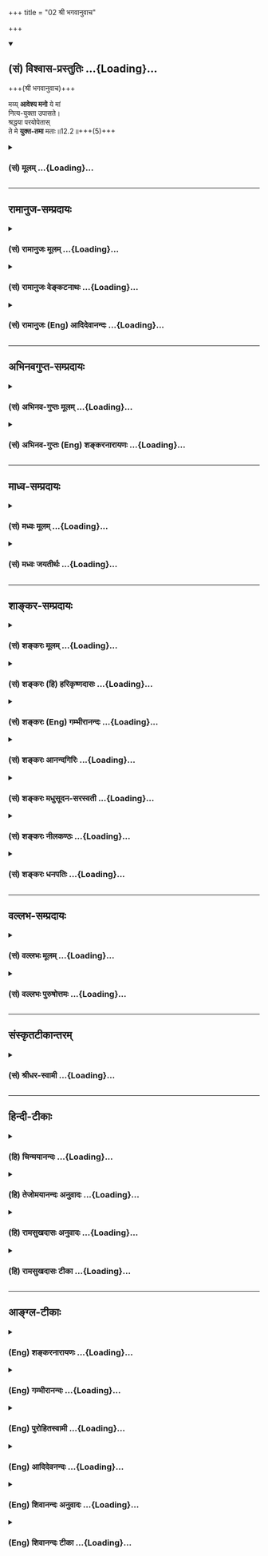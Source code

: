 +++
title = "02 श्री भगवानुवाच"

+++
<div class="js_include" newlevelforh1="2" title="(सं) विश्वास-प्रस्तुतिः" unfilled url="/mahAbhAratam/vyAsaH/shlokashaH/06-bhIShma-parva/03-bhagavad-gItA-parva/saMskRtam/vishvAsa-prastutiH/12_bhakti-yogaH/02_shrI_bhagavAnuvAc.md">
<details open><summary><h2>(सं) विश्वास-प्रस्तुतिः ...{Loading}...</h2></summary>

+++(श्री भगवानुवाच)+++

मय्य् **आवेश्य मनो** ये मां  
नित्य-युक्ता उपासते।  
श्रद्धया परयोपेतास्  
ते मे **युक्त-तमा** मताः॥12.2॥+++(5)+++
</details>
</div>
<div class="js_include collapsed" newlevelforh1="3" title="(सं) मूलम्" unfilled url="/mahAbhAratam/vyAsaH/shlokashaH/06-bhIShma-parva/03-bhagavad-gItA-parva/saMskRtam/mUlam/12_bhakti-yogaH/02_shrI_bhagavAnuvAc.md">
<details><summary><h3>(सं) मूलम् ...{Loading}...</h3></summary>

श्री भगवानुवाच  
मय्यावेश्य मनो ये मां नित्ययुक्ता उपासते।  
श्रद्धया परयोपेतास्ते मे युक्ततमा मताः।।12.2।।
</details>
</div>


_________________
## रामानुज-सम्प्रदायः
<div class="js_include collapsed" newlevelforh1="3" title="(सं) रामानुजः मूलम्" unfilled url="/mahAbhAratam/vyAsaH/shlokashaH/06-bhIShma-parva/03-bhagavad-gItA-parva/saMskRtam/rAmAnujaH/mUlam/12_bhakti-yogaH/02_shrI_bhagavAnuvAc.md">
<details><summary><h3>(सं) रामानुजः मूलम् ...{Loading}...</h3></summary>

।।12.2।। श्रीभगवानुवाच -- अत्यर्थमत्प्रियत्वेन **मनो मयि आवेश्य श्रद्धया
परया उपेता नित्ययुक्ता** नित्ययोगं काङ्क्षमाणा **ये माम् उपासते;**
प्राप्यविषयं मनो मयि आवेश्य ये माम् उपासते इत्यर्थः **ते युक्ततमा मे
मताः।** मां सुखेन अचिरात् प्राप्नुवन्ति इत्यर्थः।

</details>
</div>
<div class="js_include collapsed" newlevelforh1="3" title="(सं) रामानुजः वेङ्कटनाथः" unfilled url="/mahAbhAratam/vyAsaH/shlokashaH/06-bhIShma-parva/03-bhagavad-gItA-parva/saMskRtam/rAmAnujaH/venkaTanAthaH/12_bhakti-yogaH/02_shrI_bhagavAnuvAc.md">
<details><summary><h3>(सं) रामानुजः वेङ्कटनाथः ...{Loading}...</h3></summary>

  
  
।।12.2।। मयीति। मय्यावेश्य
इत्यत्रोपासनान्यथानुपपत्तिलभ्यविषयीकरणमात्रपरत्वे
निष्प्रयोजनत्वादक्षरनिष्ठस्याप्युपायतया भगवति
चित्तावेशसाम्यात्तद्व्यवच्छेदार्थमाहप्राप्यविषयमिति।  
  

</details>
</div>
<div class="js_include collapsed" newlevelforh1="3" title="(सं) रामानुजः (Eng) आदिदेवानन्दः" unfilled url="/mahAbhAratam/vyAsaH/shlokashaH/06-bhIShma-parva/03-bhagavad-gItA-parva/saMskRtam/rAmAnujaH/english/AdidevAnandaH/12_bhakti-yogaH/02_shrI_bhagavAnuvAc.md">
<details><summary><h3>(सं) रामानुजः (Eng) आदिदेवानन्दः ...{Loading}...</h3></summary>

12.2 The Lord said I consider them to be the highest among the Yogins
(i.e., among those striving for realisation) - them who worship Me focusing their minds upon Me as one exceedingly dear to them, who are endowed with supreme faith, and who are ever 'integrated' with Me,
namely ever desirous of constant union with Me. Those who thus worship Me, focusing their minds on Me as their supreme goal, attain Me soon and easily. Such is the meaning.

</details>
</div>


_________________
## अभिनवगुप्त-सम्प्रदायः
<div class="js_include collapsed" newlevelforh1="3" title="(सं) अभिनव-गुप्तः मूलम्" unfilled url="/mahAbhAratam/vyAsaH/shlokashaH/06-bhIShma-parva/03-bhagavad-gItA-parva/saMskRtam/abhinava-guptaH/mUlam/12_bhakti-yogaH/02_shrI_bhagavAnuvAc.md">
<details><summary><h3>(सं) अभिनव-गुप्तः मूलम् ...{Loading}...</h3></summary>

।।12.2।। मयीति। माहेश्वर्यविषयो येषां समावेशः अकृत्रिमस्तन्मयीभावः +++(;N
तन्मयो भावः)+++ ते युक्ततमा मम +++(S omits मम)+++ मताः इत्यनेन प्रतिज्ञा क्रियते।

</details>
</div>
<div class="js_include collapsed" newlevelforh1="3" title="(सं) अभिनव-गुप्तः (Eng) शङ्करनारायणः" unfilled url="/mahAbhAratam/vyAsaH/shlokashaH/06-bhIShma-parva/03-bhagavad-gItA-parva/saMskRtam/abhinava-guptaH/english/shankaranArAyaNaH/12_bhakti-yogaH/02_shrI_bhagavAnuvAc.md">
<details><summary><h3>(सं) अभिनव-गुप्तः (Eng) शङ्करनारायणः ...{Loading}...</h3></summary>

12.2 Mayi etc. Those are considered by Me to be the best among the
masters of Yoga, whose act of entering into (fixing the mind in) the
Supreme Lordship is a spontaneous (unartificial) act of becoming one
with Him. By this \[statement\] a solemn declaration is made \[by the
Lord\].

</details>
</div>


_________________
## माध्व-सम्प्रदायः
<div class="js_include collapsed" newlevelforh1="3" title="(सं) मध्वः मूलम्" unfilled url="/mahAbhAratam/vyAsaH/shlokashaH/06-bhIShma-parva/03-bhagavad-gItA-parva/saMskRtam/madhvaH/mUlam/12_bhakti-yogaH/02_shrI_bhagavAnuvAc.md">
<details><summary><h3>(सं) मध्वः मूलम् ...{Loading}...</h3></summary>

।।12.2।। Sri Madhvacharya did not comment on this sloka.

</details>
</div>
<div class="js_include collapsed" newlevelforh1="3" title="(सं) मध्वः जयतीर्थः" unfilled url="/mahAbhAratam/vyAsaH/shlokashaH/06-bhIShma-parva/03-bhagavad-gItA-parva/saMskRtam/madhvaH/jayatIrthaH/12_bhakti-yogaH/02_shrI_bhagavAnuvAc.md">
<details><summary><h3>(सं) मध्वः जयतीर्थः ...{Loading}...</h3></summary>

।।12.2।। Sri Jayatirtha did not comment on this sloka.

</details>
</div>


_________________
## शाङ्कर-सम्प्रदायः
<div class="js_include collapsed" newlevelforh1="3" title="(सं) शङ्करः मूलम्" unfilled url="/mahAbhAratam/vyAsaH/shlokashaH/06-bhIShma-parva/03-bhagavad-gItA-parva/saMskRtam/shankaraH/mUlam/12_bhakti-yogaH/02_shrI_bhagavAnuvAc.md">
<details><summary><h3>(सं) शङ्करः मूलम् ...{Loading}...</h3></summary>

।।12.2।। --,**मयि** विश्वरूपे परमेश्वरे **आवेश्य** समाधाय **मनः; ये**
भक्ताः सन्तः; **मां** सर्वयोगेश्वराणाम् अधीश्वरं **सर्वज्ञं**
विमुक्तरागादिक्लेशतिमिरदृष्टिम्; **नित्ययुक्ताः**
अतीतानन्तराध्यायान्तोक्तश्लोकार्थन्यायेन सततयुक्ताः सन्तः **उपासते
श्रद्धया परया** प्रकृष्टया **उपेताः; ते मे** मम **मताः** अभिप्रेताः
**युक्ततमाः** इति। नैरन्तर्येण हि ते मच्चित्ततया अहोरात्रम् अतिवाहयन्ति।
अतः युक्तं तान् प्रति युक्ततमाः इति वक्तुम्।। किमितरे युक्ततमाः न भवन्ति
न किंतु तान् प्रति यत् वक्तव्यम्; तत् श्रृणु --,

</details>
</div>
<div class="js_include collapsed" newlevelforh1="3" title="(सं) शङ्करः (हि) हरिकृष्णदासः" unfilled url="/mahAbhAratam/vyAsaH/shlokashaH/06-bhIShma-parva/03-bhagavad-gItA-parva/saMskRtam/shankaraH/hindI/harikRShNadAsaH/12_bhakti-yogaH/02_shrI_bhagavAnuvAc.md">
<details><summary><h3>(सं) शङ्करः (हि) हरिकृष्णदासः ...{Loading}...</h3></summary>

।।12.2।। श्रीभगवान् बोले -- जो कामनाओंसे रहित पूर्णज्ञानी अक्षरब्रह्मके
उपासक हैं उनको अभी रहने दो; उनके प्रति जो कुछ कहना है वह आगे कहेंगे;
परंतु जो दूसरे हैं -- जो भक्त मुझ विश्वरूप परमेश्वरमें मनको समाधिस्थ
करके सर्व योगेश्वरोंके अधीश्वर रागादि पञ्चक्लेशरूप अज्ञानदृष्टिसे रहित
मुझ सर्वज्ञ परमेश्वरकी पिछले ( एकादश ) अध्यायके अन्तिम श्लोकके
अर्थानुसार निरन्तर तत्पर हुए उत्तम श्रद्धासे युक्त होकर उपासना करते हैं;
वे श्रेष्ठतम योगी हैं; यह मैं मानता हूँ। क्योंकि वे लगातार मुझमें ही
चित्त लगाकर रातदिन व्यतीत करते हैं; अतः उनको युक्ततम कहना उचित ही है।  
  
,

</details>
</div>
<div class="js_include collapsed" newlevelforh1="3" title="(सं) शङ्करः (Eng) गम्भीरानन्दः" unfilled url="/mahAbhAratam/vyAsaH/shlokashaH/06-bhIShma-parva/03-bhagavad-gItA-parva/saMskRtam/shankaraH/english/gambhIrAnandaH/12_bhakti-yogaH/02_shrI_bhagavAnuvAc.md">
<details><summary><h3>(सं) शङ्करः (Eng) गम्भीरानन्दः ...{Loading}...</h3></summary>

12.2 Ye, those who, being devotees; upasate, meditate; mam, on Me, the
supreme Lord of all the masters of yoga, the Omniscient One whose vision
is free from purblindness caused by such defects as attachment etc.;
avesya,by fixing, concentrating; their manah, minds; mayi, on Me, on God
in His Cosmic form; nitya-yuktah, with steadfast devotion, by being
ever-dedicated in accordance with the idea expressed in the last verse
of the preceding chapter; and being upetah, endowed; paraya, with
supreme; sraddhaya faith;-te, they; matah, are considered; to be
yukta-tamah, most perfect yogis; me, according to Me, for they spend
days and nights with their minds constantly fixed on Me. Therefore, it
is proper to say with regard to them that they are the best yogis. 'Is
it that the others do not become the best yogis;' No, but listen to what
has to be said as regards them:'

</details>
</div>
<div class="js_include collapsed" newlevelforh1="3" title="(सं) शङ्करः आनन्दगिरिः" unfilled url="/mahAbhAratam/vyAsaH/shlokashaH/06-bhIShma-parva/03-bhagavad-gItA-parva/saMskRtam/shankaraH/AnandagiriH/12_bhakti-yogaH/02_shrI_bhagavAnuvAc.md">
<details><summary><h3>(सं) शङ्करः आनन्दगिरिः ...{Loading}...</h3></summary>

।।12.2।। किमनयोर्योगयोर्मध्ये सुशक्यो योगो वा पृच्छ्यते किं वा
साक्षान्मोक्षहेतुरिति विकल्प्य क्रमेणोत्तरं भगवानुक्तवानित्याह --
**श्रीभगवानिति।** यदि द्वितीयस्तथाविधयोगस्य वक्ष्यमाणत्वान्न
प्रष्टव्यतेत्याह -- **ये त्वक्षरेति।** यद्याद्यस्तत्राह -- **ये
त्विति।** सर्वयोगेश्वराणां सर्वेषां योगमधितिष्ठतां योगिनामित्यर्थः।
विमुक्ता त्यक्ता रागाद्याख्या क्लेशनिमित्तभूता
तिमिरशब्दितानाद्यज्ञानकृता दृष्टिरविद्या मिथ्या धीर्यस्य तमिति विशिनष्टि
-- **विमुक्तेति।** नित्ययुक्तत्वं साधयति -- **अतीतेति।** तत्रोक्तो
योऽर्थो मत्कर्मकृदित्यादि,तस्मिन्निश्चयेनायनमायो गमनं तस्य
नियमेनानुष्ठानं तेनेत्यर्थः। उपासते मयि स्मृतिं सदा कुर्वन्तीत्यर्थः।
उक्तोपासकानां युक्ततमत्वं व्यनक्ति -- **नैरन्तर्येणेति।** तदेव स्फुटयति
-- **अहोरात्रमिति।** अह्नि च रात्रौ चातिमात्रमतिशयेन मामेव
विषयान्तरविमुक्ताश्चिन्तयन्तीत्यर्थः।

</details>
</div>
<div class="js_include collapsed" newlevelforh1="3" title="(सं) शङ्करः मधुसूदन-सरस्वती" unfilled url="/mahAbhAratam/vyAsaH/shlokashaH/06-bhIShma-parva/03-bhagavad-gItA-parva/saMskRtam/shankaraH/madhusUdana-sarasvatI/12_bhakti-yogaH/02_shrI_bhagavAnuvAc.md">
<details><summary><h3>(सं) शङ्करः मधुसूदन-सरस्वती ...{Loading}...</h3></summary>

।।12.2।। तत्र सर्वज्ञो भगवानर्जुनस्य सगुणविद्यायामेवाधिकारं पश्यंस्तं
प्रति तां विधास्यति; यथाधिकारं तारतम्योपेतानि च साधनानि। अतः प्रथमं
साकारब्रह्मविद्यां प्ररोचयितुं स्तुवन् प्रथमाः श्रेष्ठा इत्युत्तरं
श्रीभगवानुवाच -- मयीति। मयि भगवति वासुदेवे परमेश्वरे सगुणे ब्रह्मणि मन
आवेश्यानन्यशरणतया निरतिशयप्रियतया च प्रवेश्य। हिङ्गुलरङ्ग इव जतु तन्मयं
कृत्वा ये मां सर्वयोगेश्वराणामीश्वरं सर्वज्ञं समस्तकल्याणगुणनिलयं साकारं
नित्ययुक्ताः सततोद्युक्ताः श्रद्धया परया प्रकृष्टया सात्त्विक्योपेताः
सन्त उपासते सदा चिन्तयन्ति ते युक्ततमा मे मम मता अभिप्रेताः। ते हि सदा
मदासक्तचित्ततया मामेव विषयान्तरविमुखाश्चिन्तयन्तोऽहोरात्राण्यतिवाहयन्ति।
अतस्त एव युक्ततमा मता अभिमताः।

</details>
</div>
<div class="js_include collapsed" newlevelforh1="3" title="(सं) शङ्करः नीलकण्ठः" unfilled url="/mahAbhAratam/vyAsaH/shlokashaH/06-bhIShma-parva/03-bhagavad-gItA-parva/saMskRtam/shankaraH/nIlakaNThaH/12_bhakti-yogaH/02_shrI_bhagavAnuvAc.md">
<details><summary><h3>(सं) शङ्करः नीलकण्ठः ...{Loading}...</h3></summary>

।।12.2।। निर्गुणस्य दुष्प्रापत्वोक्त्यैव श्रेष्ठत्वं सूचयन्
सगुणप्राशस्त्यं च शब्दतो दर्शयन् श्रीभगवानुवाच -- **मयीति।** मयि सगुणे
ब्रह्मणि मन आवेश्य प्रवेश्य ये नित्ययुक्ताः सदोद्युक्ता मां
परमेश्वरमुपासते चिन्तयन्ति श्रद्धया आस्तिक्यबुद्ध्या परया सात्विक्या
अवश्यं परमात्मायमाराधितोऽस्मांस्तारयिष्यतीत्येवं निश्चयरूपया श्रद्धया
उपेतास्ते मे ममज्ञानी त्वात्मैव मे मतम् इति ज्ञानिनमात्मत्वेनैव पश्यतो
मूर्खेष्वपि कारुण्यात्पक्षपातवतः सर्वज्ञस्य युक्ततमा मताः।

</details>
</div>
<div class="js_include collapsed" newlevelforh1="3" title="(सं) शङ्करः धनपतिः" unfilled url="/mahAbhAratam/vyAsaH/shlokashaH/06-bhIShma-parva/03-bhagavad-gItA-parva/saMskRtam/shankaraH/dhanapatiH/12_bhakti-yogaH/02_shrI_bhagavAnuvAc.md">
<details><summary><h3>(सं) शङ्करः धनपतिः ...{Loading}...</h3></summary>

।।12.2।। सविशेषानिर्विशेषोपासनयोः सुशकत्वगुणेन किमुपासनं श्रष्ठमिति
पृच्छते किंवा साक्षान्मोक्षहेतुत्वेन गुणेनेति विकल्प्य;
साक्षान्मोक्षहेतुत्वेन श्रैष्ठ्यं निर्विशेषोपासनस्योक्तं वक्ष्यमाणं च
सुशकत्वेन तु प्रथमस्य श्रृण्वित्याशयवान् श्रीभगवानुवाच। मयि विश्वरुपे
परमेश्वरं त्रिगुणमायानदीनर्तके सर्वात्मनि परमप्रमास्पदे ये मन आवेश्य
समाधाय भक्तः सन्तो मां समस्तयोगादीश्वराधीश्वरं सर्वज्ञं
त्यक्तरागादिरुपक्लेशनिमित्तभूतानाद्यज्ञानाविद्यालक्षणमिध्यादृष्टिं
नित्ययुक्ताःमत्कर्मकृन्मत्परमो मद्भक्तः सङ्गवर्जितः। निर्वैरः सर्वभूतेषु
यः सस मामेति पाण्डव इत्येवं सततयुक्ताः श्रद्धया परया प्रकृष्टया
ईश्वरभजनादेवोद्धार इति निश्चयापन्ना उपासते ते मम युक्ततमाः श्रेष्ठतमा
मता अभिप्रेताः यतो विषान्तरविमुखा नैरन्तर्येण मयि मन आवेश्य
मामेवाहर्निशं चिन्तयन्तीत्यत इति भावः। येतु मे मतमिति
ज्ञानिनमात्मत्वेनैव पश्यतो मर्खेष्वपि,कारुण्यात्पक्षपातवतः सर्वज्ञस्य
युक्ततमा मता इति वदन्ति तेषां पक्षेऽस्मिन्प्रकरणे एतदुक्ते सामञ्जस्यं
चिन्त्यम्। भगवता कारुण्यात्पक्षापातेन युक्ततमत्वेनाभिमतानां
भगवद्भक्तानां सुशकोपासने प्रवृत्ता अतो युक्तातमा इति
वस्तुवृत्त्याऽभिप्रेतस्य श्रेष्ठतमत्वस्यासिद्धेः स्पष्टत्वात्।

</details>
</div>


_________________
## वल्लभ-सम्प्रदायः
<div class="js_include collapsed" newlevelforh1="3" title="(सं) वल्लभः मूलम्" unfilled url="/mahAbhAratam/vyAsaH/shlokashaH/06-bhIShma-parva/03-bhagavad-gItA-parva/saMskRtam/vallabhaH/mUlam/12_bhakti-yogaH/02_shrI_bhagavAnuvAc.md">
<details><summary><h3>(सं) वल्लभः मूलम् ...{Loading}...</h3></summary>

।।12.2।। तत्र सिद्धान्तं वदन् श्रीभगवानुवाच -- मयीति। सर्वनियन्तरि
सकलालौकिकगुणे साक्षान्मन्मथमन्मथे निरवद्या(ध्य)नन्तनित्यलोके करुणाशीले
परमानन्दे लोकोत्तरनामरूपाङ्गेऽसङ्ख्येयसर्वधर्माश्रये परतत्त्वे रसात्मके
पूर्णपुरुषोत्तमे साक्षात्कर्त्तरि परदेवतायां भगवति सर्वमूलभूते मयि ये
प्रेममात्रसम्बन्धेन (येनकेन च सम्बन्धेन) नित्ययुक्ता मन आवेश्य
मामुपासते। अयमेवास्माकं भजनीयगुणालयः परः प्रेयानात्मा; नान्यः इति परया
श्रद्धयोपेतास्ते युक्ततमा मे मताः।

</details>
</div>
<div class="js_include collapsed" newlevelforh1="3" title="(सं) वल्लभः पुरुषोत्तमः" unfilled url="/mahAbhAratam/vyAsaH/shlokashaH/06-bhIShma-parva/03-bhagavad-gItA-parva/saMskRtam/vallabhaH/puruShottamaH/12_bhakti-yogaH/02_shrI_bhagavAnuvAc.md">
<details><summary><h3>(सं) वल्लभः पुरुषोत्तमः ...{Loading}...</h3></summary>

  
  
।।12.2।। तत्र ये प्रकटपुरुषोत्तमरूपमद्भजनकर्तारस्त उत्तमा
इत्याशयेनोत्तरमाह श्रीभगवान् -- मयीति। मयि प्रकटरूपे सम्यक् निष्कामतया
मनः सर्वदैकरूपमावेश्य आसमन्तात् सर्वात्मभावेन निवेश्य ये भाग्यवन्तो
नित्ययुक्ताः मत्सेवैकतत्पराः परया प्रेमैकलक्षणया श्रद्धया उपेताः
युक्तास्ततो मामुपासते सेवन्ते ते युक्ततमा उत्तमाः मे मताः सम्मता
इत्यर्थः।  
  

</details>
</div>


_________________
## संस्कृतटीकान्तरम्
<div class="js_include collapsed" newlevelforh1="3" title="(सं) श्रीधर-स्वामी" unfilled url="/mahAbhAratam/vyAsaH/shlokashaH/06-bhIShma-parva/03-bhagavad-gItA-parva/saMskRtam/shrIdhara-svAmI/12_bhakti-yogaH/02_shrI_bhagavAnuvAc.md">
<details><summary><h3>(सं) श्रीधर-स्वामी ...{Loading}...</h3></summary>

।।12.2।। तत्र प्रथमाः श्रेष्ठा इत्युत्तरं श्रीभगवानुवाच **-- मयीति।**
मयि परमेश्वरे सर्वज्ञत्वादिगुणविशिष्टे मन आवेश्यैकाग्रं कृत्वा
नित्ययुक्ता मदर्थकर्मानुष्ठानादिना मन्निष्ठाः सन्तः श्रेष्ठया श्रद्धया
युक्ता ये मामाराधयन्ति ते युक्ततमा ममाभिमताः।

</details>
</div>


_________________
## हिन्दी-टीकाः
<div class="js_include collapsed" newlevelforh1="3" title="(हि) चिन्मयानन्दः" unfilled url="/mahAbhAratam/vyAsaH/shlokashaH/06-bhIShma-parva/03-bhagavad-gItA-parva/hindI/chinmayAnandaH/12_bhakti-yogaH/02_shrI_bhagavAnuvAc.md">
<details><summary><h3>(हि) चिन्मयानन्दः ...{Loading}...</h3></summary>

।।12.2।। अपने उत्तर के प्रारम्भ में ही भगवान् उन तीन अत्यावश्यक गुणों को
बताते हैं; जिनके होने पर ही ईश्वर की भक्ति का निश्चित लाभ मिल सकता है।
सामान्यत; लोगों की यह धारणा है कि भक्तिमार्ग अत्यन्त सरल है। परन्तु यह
भी उतना ही सत्य है कि जो साधक अपना जो मार्ग स्वयं चुनता है; उसके लिए वह
मार्ग कठिन नहीं होता है। मार्गों की भिन्नता केवल प्रयुक्त साधनों अर्थात्
उपाधियों के कारण ही है। एक नौका के द्वारा ग्राँडट्रंक रोड् की यात्रा
नहीं की जा सकती है और न हवाई जहाज के द्वारा समुद्र यात्रा; और न ही
साइकिल से साठ मील प्रति घंटे की गति से मार्ग तय किया जा सकता है प्रत्येक
वाहन की अपनी सीमाएं हैं। परन्तु किसी भी साधन का बुद्धिमत्ता तथा
सावधानीपूर्वक उपयोग करने से गन्तव्य तक पहुँचा जा सकता है। इसी प्रकार
आत्मविकास के लिए भी प्रत्येक साधक उपलब्ध शरीर; मन और बुद्धि की उपाधियों
में से किसी एक की प्रधानता से कर्मयोग या भक्तियोग या ज्ञानयोग के मार्ग
को चुनता है। प्रत्येक साधक को अपना चुना हुआ मार्ग सबसे सरल प्रतीत होता
है। मन को मुझमें एकाग्र करके मन और बुद्धि दोनों ही वृत्तिरूप हैं; जिन्हें
सूक्ष्म शरीर कहा जाता है। यह पर्याप्त नहीं है कि मन की वृत्तियां आराम से
भगवान् के रूप के आसपास विचरण करती रहें। उन्हें वास्तव में; उस रूप का
भेदन करके; गहराई में प्रवेश कर अन्त में; पूर्णत्व के आदर्श के साथ एकरूप
हो जाना चाहिए। वह रूप तो पूर्णत्व का केवल प्रतीक होता है। इस प्रक्रिया को
यहाँ आवेश्य शब्द से सूचित किया गया है। इसका अर्थ रूप के साथ वृत्ति का
स्पर्श मात्र नहीं; वरन् रूप का भेदन है। वस्तुत मनुष्य का मन अपने ध्येय
विषय का आकार; सुगन्ध और गुणों की आभा भी धारण करता है; इस प्रकार जब कोई
भक्त पूर्ण लगन और प्रेम के साथ भगवान् का ध्यान करता है; तब वह एक व्यक्ति
के रूप में क्षणभर के लिए लुप्त हो जाता है और अपने हृदयकेइष्ट भगवान् की
सुन्दरता और आभा को प्राप्त होता है। नित्ययुक्त हुए मेरी पूजा (उपासना)
करते हैं भक्तिमार्ग के द्वारा आत्मविकास के सम्पादन के लिए जो दूसरा गुण
भक्त में होना आवश्यक है; वह नित्ययुक्तता है। नित्ययुक्त होने का अर्थ है
नित्य नियमित उपासना के समय आत्मसंयम का होना। मन अपनी बहिर्मुखी प्रवृत्ति
के कारण ध्येय को त्यागकर अन्य विषयों में ही विचरण करने लगता हैं। ऐसे मन
का ध्यान ध्येय में ही स्थिर करने की कला का ही नाम है; आत्मसंयम। यद्यपि
संस्कृत शब्द उपासना का अनुवाद पूजा किया जा सकता है; तथापि उससे अत्यन्त
सतही अर्थ नहीं लेना चाहिए। उस शब्द से हम सामान्यत यन्त्रवत् कर्मकाण्डीय
पूजा समझते हैं। वास्तविक उपासना तो परमात्मा के साथ तादात्म्य करने की
आन्तरिक क्रिया है; जिसके द्वारा हम परमात्मस्वरूप बन जाते हैं। परा श्रद्धा
से युक्त हुए साधारणत श्रद्धा शब्द का अर्थ अन्धविश्वास समझा जाता है;
परन्तु वह अनुचित है। श्रद्धा का अर्थ है किसी अज्ञात वस्तु में मेरा वह
विश्वास जिसके द्वारा मुझे वह वस्तु यथार्थ रूप से ज्ञात होती है; जिसमें
मेरा पहले केवल विश्वास ही था। ऐसी श्रद्धा के बिना साधक भक्त; वर्षों के
अभ्यास के बाद भी पर्याप्त मात्रा में चित्तशुद्धि और स्वयं का दैवीकरण
सम्पादित नहीं कर सकता है। इस प्रकार; एक सच्चा भक्त बनने के लिए इस श्लोक
में जिस तीन आवश्यक एवं अपरिहार्य गुणों को बताया गया है; वे हैं (1) परम
श्रद्धा (2) उपासना में नित्ययुक्तता और (3) ध्येयस्वरूप में मन की
एकाग्रता। इन तीन गुणों से सम्पन्न व्यक्ति को भगवान् युक्ततम मानते हैं। तो
क्या अन्य भक्त युक्ततम नहीं हैं ऐसी बात नहीं है; किन्तु उनके विषय में जो
कहना है; उसे सुनो

</details>
</div>
<div class="js_include collapsed" newlevelforh1="3" title="(हि) तेजोमयानन्दः अनुवादः" unfilled url="/mahAbhAratam/vyAsaH/shlokashaH/06-bhIShma-parva/03-bhagavad-gItA-parva/hindI/tejomayAnandaH/anuvAdaH/12_bhakti-yogaH/02_shrI_bhagavAnuvAc.md">
<details><summary><h3>(हि) तेजोमयानन्दः अनुवादः ...{Loading}...</h3></summary>

।।12.2।। श्रीभगवान् ने कहा -- मुझमें मन को एकाग्र करके नित्ययुक्त हुए जो
भक्तजन परम श्रद्धा से युक्त होकर मेरी उपासना करते हैं, वे, मेरे मत से,
युक्ततम हैं अर्थात् श्रेष्ठ हैं।।

</details>
</div>
<div class="js_include collapsed" newlevelforh1="3" title="(हि) रामसुखदासः अनुवादः" unfilled url="/mahAbhAratam/vyAsaH/shlokashaH/06-bhIShma-parva/03-bhagavad-gItA-parva/hindI/rAmasukhadAsaH/anuvAdaH/12_bhakti-yogaH/02_shrI_bhagavAnuvAc.md">
<details><summary><h3>(हि) रामसुखदासः अनुवादः ...{Loading}...</h3></summary>

।।12.2।। मेरेमें मनको लगाकर नित्य-निरन्तर मेरेमें लगे हुए जो भक्त परम
श्रद्धासे युक्त होकर मेरी उपासना करते हैं, वे मेरे मतमें सर्वश्रेष्ठ
योगी हैं।

</details>
</div>
<div class="js_include collapsed" newlevelforh1="3" title="(हि) रामसुखदासः टीका" unfilled url="/mahAbhAratam/vyAsaH/shlokashaH/06-bhIShma-parva/03-bhagavad-gItA-parva/hindI/rAmasukhadAsaH/TIkA/12_bhakti-yogaH/02_shrI_bhagavAnuvAc.md">
<details><summary><h3>(हि) रामसुखदासः टीका ...{Loading}...</h3></summary>

।।12.2।।***व्याख्या--***\[भगवान्ने ठीक यही निर्णय अर्जुनके बिना पूछे ही
छठे अध्यायके सैंतालीसवें श्लोकमें दे दिया था। परन्तु उस विषयमें अपना
प्रश्न न होनेके कारण अर्जुन उस निर्णयको पकड़ नहीं पाये। कारण कि स्वयंका
प्रश्न न होनेसे सुनी हुई बात भी प्रायः लक्ष्यमें नहीं आती। इसलिये
उन्होंने इस अध्यायके पहले श्लोकमें ऐसा प्रश्न किया।

</details>
</div>


_________________
## आङ्ग्ल-टीकाः
<div class="js_include collapsed" newlevelforh1="3" title="(Eng) शङ्करनारायणः" unfilled url="/mahAbhAratam/vyAsaH/shlokashaH/06-bhIShma-parva/03-bhagavad-gItA-parva/english/shankaranArAyaNaH/12_bhakti-yogaH/02_shrI_bhagavAnuvAc.md">
<details><summary><h3>(Eng) शङ्करनारायणः ...{Loading}...</h3></summary>

12.2. The Bhagavat said Those, who, causing their mind to enter well into Me, and being permanently attached \[to Me\], and endowed with an extraordinary faith, worship Me - they are considered by Me to be the best among the masters of Yoga.

</details>
</div>
<div class="js_include collapsed" newlevelforh1="3" title="(Eng) गम्भीरानन्दः" unfilled url="/mahAbhAratam/vyAsaH/shlokashaH/06-bhIShma-parva/03-bhagavad-gItA-parva/english/gambhIrAnandaH/12_bhakti-yogaH/02_shrI_bhagavAnuvAc.md">
<details><summary><h3>(Eng) गम्भीरानन्दः ...{Loading}...</h3></summary>

12.2 The Blessed Lord said Those who meditate on Me by fixing their minds on Me with steadfast devotion (and) being endowed with supreme faith-they are considered to be the most perfect yogis according to Me.

</details>
</div>
<div class="js_include collapsed" newlevelforh1="3" title="(Eng) पुरोहितस्वामी" unfilled url="/mahAbhAratam/vyAsaH/shlokashaH/06-bhIShma-parva/03-bhagavad-gItA-parva/english/purohitasvAmI/12_bhakti-yogaH/02_shrI_bhagavAnuvAc.md">
<details><summary><h3>(Eng) पुरोहितस्वामी ...{Loading}...</h3></summary>

12.2 Lord Shri Krishna replied: Those who keep their minds fixed on Me,
who worship Me always with unwavering faith and concentration; these are the very best.

</details>
</div>
<div class="js_include collapsed" newlevelforh1="3" title="(Eng) आदिदेवनन्दः" unfilled url="/mahAbhAratam/vyAsaH/shlokashaH/06-bhIShma-parva/03-bhagavad-gItA-parva/english/AdidevanandaH/12_bhakti-yogaH/02_shrI_bhagavAnuvAc.md">
<details><summary><h3>(Eng) आदिदेवनन्दः ...{Loading}...</h3></summary>

12.2 The Lord said Those who, ever integrated with Me and possessed of supreme faith, worship Me, focusing their minds on Me - these are considered by Me the highest among the Yogins.

</details>
</div>
<div class="js_include collapsed" newlevelforh1="3" title="(Eng) शिवानन्दः अनुवादः" unfilled url="/mahAbhAratam/vyAsaH/shlokashaH/06-bhIShma-parva/03-bhagavad-gItA-parva/english/shivAnandaH/anuvAdaH/12_bhakti-yogaH/02_shrI_bhagavAnuvAc.md">
<details><summary><h3>(Eng) शिवानन्दः अनुवादः ...{Loading}...</h3></summary>

12.2 The Blessed Lord said Those who, fixing their mind on Me, worship Me, ever steadfast and endowed with supreme faith, are the best in Yoga in My opinion.

</details>
</div>
<div class="js_include collapsed" newlevelforh1="3" title="(Eng) शिवानन्दः टीका" unfilled url="/mahAbhAratam/vyAsaH/shlokashaH/06-bhIShma-parva/03-bhagavad-gItA-parva/english/shivAnandaH/TIkA/12_bhakti-yogaH/02_shrI_bhagavAnuvAc.md">
<details><summary><h3>(Eng) शिवानन्दः टीका ...{Loading}...</h3></summary>

12.2 मयि on Me; आवेश्य fixing; मनः the mind; ये who; माम् Me;
नित्ययुक्ताः ever steadfast; उपासते worship; श्रद्धया with faith; परया
supreme; उपेताः endowed; ते those; मे of Me; युक्ततमाः the best versed in Yoga; मताः (in My) opinion.Commentary Those devotees who fix their minds on Me in the Cosmi Form; the Supreme Lord and worship Me; ever harmonised and with intense and supreme faith; regarding Me as the Lord of all the masters of Yoga; who are free from attachment and other evil passions -- these; in My opinion; are the best versed in Yoga.They spend their days and nights in worshipping Me. They have no other thoughts except those,of Myself. They live for Me only. Therefore it is indeed proper to say that they are the best Yogins.Are not the others; those who contemplate the imperishable; formless; attributeless; alityless Supreme Brahman; the best of Yogins Listen now to what I have to say regarding them.

</details>
</div>
